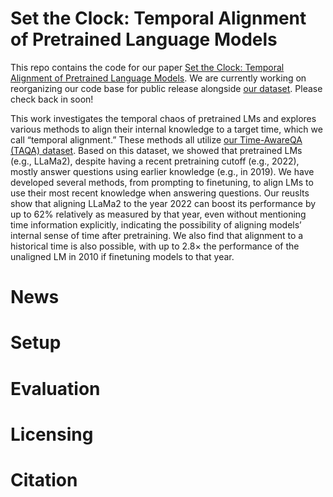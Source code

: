 # Set the Clock: Temporal Alignment of Pretrained Language Models

This repo contains the code for our paper [Set the Clock: Temporal Alignment of Pretrained Language Models](https://arxiv.org).
We are currently working on reorganizing our code base for public release alongside [our dataset](https://huggingface.co/datasets). Please check back in soon!

This work investigates the temporal chaos of pretrained LMs and explores various methods to align their internal knowledge to a target time, which we call “temporal alignment.” These methods all utilize [our Time-AwareQA (TAQA) dataset](https://huggingface.co/datasets). Based on this dataset, we showed that pretrained LMs (e.g., LLaMa2), despite having a recent pretraining cutoff (e.g., 2022), mostly answer questions using earlier knowledge (e.g., in 2019).
We have developed several methods, from prompting to finetuning, to align LMs to use their most recent knowledge when answering questions. Our reuslts show that aligning LLaMa2 to the year 2022 can boost its performance by up to 62% relatively as measured by that year, even without mentioning time information explicitly, indicating the possibility of aligning models’ internal sense of time after pretraining. We also find that alignment to a historical time is also possible, with up to 2.8× the performance of the unaligned LM in 2010 if finetuning models to that year. 


# News

# Setup

# Evaluation

# Licensing

# Citation
